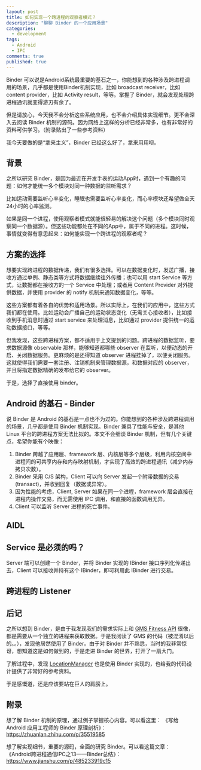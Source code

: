 ```yaml
---
layout: post
title: 如何实现一个跨进程的观察者模式？
description: "聊聊 Binder 的一个应用场景"
categories:
  - development
tags:
  - Android
  - IPC
comments: true
published: true
---
```


Binder 可以说是Android系统最重要的基石之一，你能想到的各种涉及跨进程调用的场景，几乎都是使用Binder机制实现，比如 broadcast receiver，比如 content provider，比如 Activity result，等等。掌握了 Binder，就会发现处理跨进程通讯就变得游刃有余了。

<!--more-->

但是请放心，今天我不会分析这些系统应用，也不会介绍具体实现细节。更不会深入去阅读 Binder 机制的源码。因为网络上这样的分析已经非常多，也有非常好的资料可供学习。（附录贴出了一些参考资料）

我今天要做的是“拿来主义”，Binder 已经这么好了，拿来用用呗。

## 背景

之所以研究 Binder，是因为最近在开发手表的运动App时，遇到一个有趣的问题：如何才能统一多个模块对同一种数据的监听需求？

比如运动需要监听心率变化，睡眠也需要监听心率变化，而心率模块还希望做全天24小时的心率监测。

如果是同一个进程，使用观察者模式就能很轻易的解决这个问题（多个模块同时观察同一个数据源）。但这些功能都处在不同的App中，属于不同的进程。这时候，事情就变得有意思起来：如何能实现一个跨进程的观察者呢？

## 方案的选择

想要实现跨进程的数据传递，我们有很多选择。可以在数据变化时，发送广播，接收方通过单例、静态类等方式将数据继续往外传播；也可以用 start Service 等方式，让数据都在接收方的一个 Service 中处理；或者用 Content Provider 对外提供数据，并使用 provider 的 notify 机制来通知数据变化，等等。

这些方案都有着各自的优势和适用场景。所以实际上，在我们的应用中，这些方式我们都在使用。比如运动会广播自己的运动状态变化（无需关心接收者），比如接收到手机消息时通过 start service 来处理消息，比如通过 provider 提供统一的运动数据接口，等等。

但我发现，这些跨进程方案，都不适用于上文提到的问题。跨进程的数据监听，要求数据源像 observable 那样，能够知道都哪些 observer 在监听，以便动态的开启、关闭数据服务。更麻烦的是还得知道 observer 进程挂掉了，以便关闭服务。这就使得我们需要一套注册、注销机制来管理数据源，和数据对应的 observer，并且将指定数据精确的发布给它的 observer。

于是，选择了直接使用 binder。

## Android 的基石 - Binder

说 Binder 是 Android 的基石是一点也不为过的。你能想到的各种涉及跨进程调用的场景，几乎都是使用 Binder 机制实现。Binder 兼具了性能与安全，是其他 Linux 平台的跨进程方案无法比拟的。本文不会细谈 Binder 机制，但有几个关键点，希望你能有个映像：

1. Binder 跨越了应用层、framework 层、内核层等多个层级，利用内核空间中进程间的可共享内存和内存映射机制，才实现了高效的跨进程通讯（减少内存拷贝次数）。
2. Binder 采用 C/S 架构，Client 可以向 Server 发起一个附带数据的交易 (transact)，并收到回复（数据或异常）。
3. 因为性能的考虑，Client, Server 如果在同一个进程，framework 层会直接在进程内操作交易，而无需使用 IPC 调用，和直接的函数调用无异。
4. Client 可以监听 Server 进程的死亡事件。


## AIDL

## Service 是必须的吗？

Server 端可以创建一个 Binder，并将 Binder 实现的 IBinder 接口序列化传递出去，Client 可以接收并持有这个 IBinder，即可利用此 IBinder 进行交易。

## 跨进程的 Listener


## 后记

之所以想到 Binder，是由于我发现我们的需求实际上和 [GMS Fitness API](https://developers.google.com/android/reference/com/google/android/gms/fitness/Fitness) 很像，都是需要从一个独立的进程来获取数据。于是我阅读了 GMS 的代码（被混淆以后的。。），发现他居然使用了 Binder。由于对 Binder 并不熟悉，当时的我非常惊讶，想知道这是如何做到的，于是走进 Binder 的世界，打开了一扇大门。

了解过程中，发现 [LocationManager](https://android.googlesource.com/platform/frameworks/base/+/3b817ae/services/java/com/android/server/LocationManagerService.java) 也是使用 Binder 实现的，也给我的代码设计提供了非常好的参考资料。

于是感慨道，还是应该要站在巨人的肩膀上。

## 附录

想了解 Binder 机制的原理，通过例子掌握核心内容。可以看这里：
《写给 Android 应用工程师的 Binder 原理剖析》： https://zhuanlan.zhihu.com/p/35519585

想了解实现细节，重要的源码，全面的研究 Binder。可以看这篇文章：
《Android跨进程通信IPC之13——Binder总结》： https://www.jianshu.com/p/485233919c15


